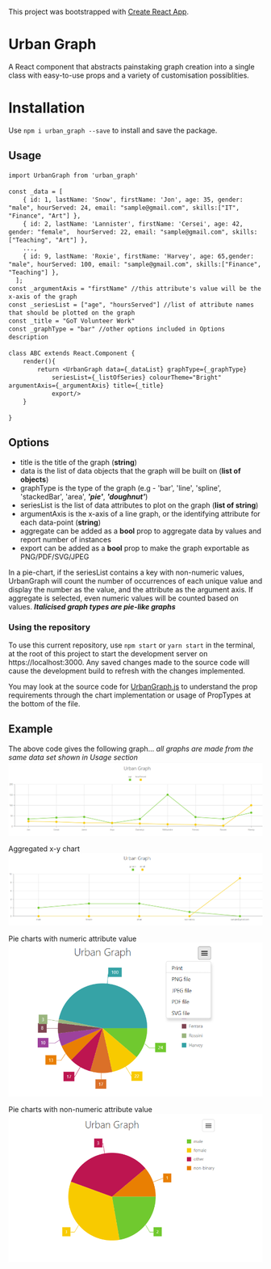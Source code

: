 This project was bootstrapped with [Create React App](https://github.com/facebook/create-react-app).

# Urban Graph

A React component that abstracts painstaking graph creation into a single class with easy-to-use props and a variety of customisation possiblities.

# Installation

Use `npm i urban_graph --save` to install and save the package.

## Usage

```
import UrbanGraph from 'urban_graph'

const _data = [
    { id: 1, lastName: 'Snow', firstName: 'Jon', age: 35, gender: "male", hourServed: 24, email: "sample@gmail.com", skills:["IT", "Finance", "Art"] },
    { id: 2, lastName: 'Lannister', firstName: 'Cersei', age: 42, gender: "female",  hourServed: 22, email: "sample@gmail.com", skills:["Teaching", "Art"] },
    ...,
    { id: 9, lastName: 'Roxie', firstName: 'Harvey', age: 65,gender: "male", hourServed: 100, email: "sample@gmail.com", skills:["Finance", "Teaching"] },
  ];
const _argumentAxis = "firstName" //this attribute's value will be the x-axis of the graph
const _seriesList = ["age", "hoursServed"] //list of attribute names that should be plotted on the graph
const _title = "GoT Volunteer Work"
const _graphType = "bar" //other options included in Options description

class ABC extends React.Component {
    render(){
        return <UrbanGraph data={_dataList} graphType={_graphType}
            seriesList={_listOfSeries} colourTheme="Bright" argumentAxis={_argumentAxis} title={_title}
            export/>
    }

}
```

## Options

- title is the title of the graph (**string**)
- data is the list of data objects that the graph will be built on (**list of objects**)
- graphType is the type of the graph (e.g - 'bar', 'line', 'spline', 'stackedBar', 'area', **_'pie'_**, **_'doughnut'_**)
- seriesList is the list of data attributes to plot on the graph (**list of string**)
- argumentAxis is the x-axis of a line graph, or the identifying attribute for each data-point (**string**)
- aggregate can be added as a **bool** prop to aggregate data by values and report number of instances
- export can be added as a **bool** prop to make the graph exportable as PNG/PDF/SVG/JPEG

In a pie-chart, if the seriesList contains a key with non-numeric values, UrbanGraph will count the number of occurrences of each unique value and display the number as the value, and the attribute as the argument axis. If aggregate is selected, even numeric values will be counted based on values. **_Italicised graph types are pie-like graphs_**

### Using the repository

To use this current repository, use `npm start` or `yarn start` in the terminal, at the root of this project to start the development server on https://localhost:3000.
Any saved changes made to the source code will cause the development build to refresh with the changes implemented.

You may look at the source code for [UrbanGraph.js](./src/UrbanGraph/UrbanGraph.js) to understand the prop requirements through the chart implementation or usage of PropTypes at the bottom of the file.

## Example

The above code gives the following graph... _all graphs are made from the same data set shown in Usage section_
![line graph](assets/line.png)

Aggregated x-y chart
![aggregated line graph](assets/line_aggr.png)

Pie charts with numeric attribute value
![pie chart](assets/pie.png)

Pie charts with non-numeric attribute value
![aggregated pie chart](assets/pie_aggr.png)
